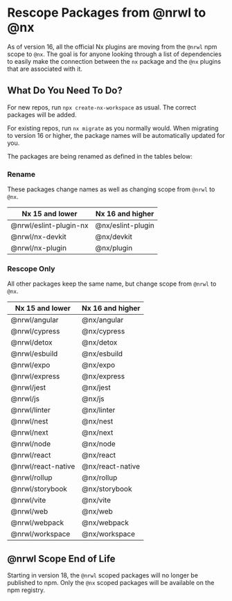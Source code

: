 # Rescope Packages from @nrwl to @nx

As of version 16, all the official Nx plugins are moving from the `@nrwl` npm scope to `@nx`. The goal is for anyone looking through a list of dependencies to easily make the connection between the `nx` package and the `@nx` plugins that are associated with it.

## What Do You Need To Do?

For new repos, run `npx create-nx-workspace` as usual. The correct packages will be added.

For existing repos, run `nx migrate` as you normally would. When migrating to version 16 or higher, the package names will be automatically updated for you.

The packages are being renamed as defined in the tables below:

### Rename

These packages change names as well as changing scope from `@nrwl` to `@nx`.

| Nx 15 and lower        | Nx 16 and higher  |
| ---------------------- | ----------------- |
| @nrwl/eslint-plugin-nx | @nx/eslint-plugin |
| @nrwl/nx-devkit        | @nx/devkit        |
| @nrwl/nx-plugin        | @nx/plugin        |

### Rescope Only

All other packages keep the same name, but change scope from `@nrwl` to `@nx`.

| Nx 15 and lower    | Nx 16 and higher |
| ------------------ | ---------------- |
| @nrwl/angular      | @nx/angular      |
| @nrwl/cypress      | @nx/cypress      |
| @nrwl/detox        | @nx/detox        |
| @nrwl/esbuild      | @nx/esbuild      |
| @nrwl/expo         | @nx/expo         |
| @nrwl/express      | @nx/express      |
| @nrwl/jest         | @nx/jest         |
| @nrwl/js           | @nx/js           |
| @nrwl/linter       | @nx/linter       |
| @nrwl/nest         | @nx/nest         |
| @nrwl/next         | @nx/next         |
| @nrwl/node         | @nx/node         |
| @nrwl/react        | @nx/react        |
| @nrwl/react-native | @nx/react-native |
| @nrwl/rollup       | @nx/rollup       |
| @nrwl/storybook    | @nx/storybook    |
| @nrwl/vite         | @nx/vite         |
| @nrwl/web          | @nx/web          |
| @nrwl/webpack      | @nx/webpack      |
| @nrwl/workspace    | @nx/workspace    |

## @nrwl Scope End of Life

Starting in version 18, the `@nrwl` scoped packages will no longer be published to npm. Only the `@nx` scoped packages will be available on the npm registry.
